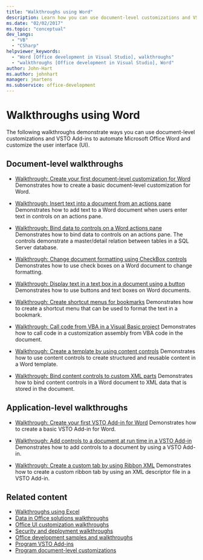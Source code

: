 ```yaml
---
title: "Walkthroughs using Word"
description: Learn how you can use document-level customizations and VSTO Add-ins to automate Microsoft Word and customize the user interface (UI).
ms.date: "02/02/2017"
ms.topic: "conceptual"
dev_langs:
  - "VB"
  - "CSharp"
helpviewer_keywords:
  - "Word [Office development in Visual Studio], walkthroughs"
  - "walkthroughs [Office development in Visual Studio], Word"
author: John-Hart
ms.author: johnhart
manager: jmartens
ms.subservice: office-development
---
```

# Walkthroughs using Word

  The following walkthroughs demonstrate ways you can use document-level customizations and VSTO Add-ins to automate Microsoft Office Word and customize the user interface (UI).

## Document-level walkthroughs
- [Walkthrough: Create your first document-level customization for Word](../vsto/walkthrough-creating-your-first-document-level-customization-for-word.md)
 Demonstrates how to create a basic document-level customization for Word.

- [Walkthrough: Insert text into a document from an actions pane](../vsto/walkthrough-inserting-text-into-a-document-from-an-actions-pane.md)
 Demonstrates how to add text to a Word document when users enter text in controls on an actions pane.

- [Walkthrough: Bind data to controls on a Word actions pane](../vsto/walkthrough-binding-data-to-controls-on-a-word-actions-pane.md)
 Demonstrates how to bind data to controls on an actions pane. The controls demonstrate a master/detail relation between tables in a SQL Server database.

- [Walkthrough: Change document formatting using CheckBox controls](../vsto/walkthrough-changing-document-formatting-using-checkbox-controls.md)
 Demonstrates how to use check boxes on a Word document to change formatting.

- [Walkthrough: Display text in a text box in a document using a button](../vsto/walkthrough-displaying-text-in-a-text-box-in-a-document-using-a-button.md)
 Demonstrates how to use buttons and text boxes on Word documents.

- [Walkthrough: Create shortcut menus for bookmarks](../vsto/walkthrough-creating-shortcut-menus-for-bookmarks.md)
 Demonstrates how to create a shortcut menu that can be used to format the text in a bookmark.

- [Walkthrough: Call code from VBA in a Visual Basic project](../vsto/walkthrough-calling-code-from-vba-in-a-visual-basic-project.md)
 Demonstrates how to call code in a customization assembly from VBA code in the document.

- [Walkthrough: Create a template by using content controls](../vsto/walkthrough-creating-a-template-by-using-content-controls.md)
 Demonstrates how to use content controls to create structured and reusable content in a Word template.

- [Walkthrough: Bind content controls to custom XML parts](../vsto/walkthrough-binding-content-controls-to-custom-xml-parts.md)
 Demonstrates how to bind content controls in a Word document to XML data that is stored in the document.

## Application-level walkthroughs
- [Walkthrough: Create your first VSTO Add-in for Word](../vsto/walkthrough-creating-your-first-vsto-add-in-for-word.md)
 Demonstrates how to create a basic VSTO Add-in for Word.

- [Walkthrough: Add controls to a document at run time in a VSTO Add-in](../vsto/walkthrough-adding-controls-to-a-document-at-run-time-in-a-vsto-add-in.md)
 Demonstrates how to add controls to a document by using a VSTO Add-in.

- [Walkthrough: Create a custom tab by using Ribbon XML](../vsto/walkthrough-creating-a-custom-tab-by-using-ribbon-xml.md)
 Demonstrates how to create a custom ribbon tab by using an XML descriptor file in a VSTO Add-in.

## Related content
- [Walkthroughs using Excel](../vsto/walkthroughs-using-excel.md)
- [Data in Office solutions walkthroughs](../vsto/data-in-office-solutions-walkthroughs.md)
- [Office UI customization walkthroughs](../vsto/office-ui-customization-walkthroughs.md)
- [Security and deployment walkthroughs](../vsto/security-and-deployment-walkthroughs.md)
- [Office development samples and walkthroughs](../vsto/office-development-samples-and-walkthroughs.md)
- [Program VSTO Add-ins](../vsto/programming-vsto-add-ins.md)
- [Program document-level customizations](../vsto/programming-document-level-customizations.md)
